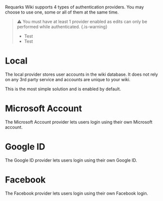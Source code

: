 <!-- TITLE: Authentication -->
<!-- SUBTITLE: How to setup authentication on your wiki. -->

Requarks Wiki supports 4 types of authentication providers. You may choose to use one, some or all of them at the same time.

> :warning: You must have at least 1 provider enabled as edits can only be performed while authenticated.
{.is-warning}
> - Test
> - Test
# Local
The local provider stores user accounts in the wiki database. It does not rely on any 3rd party service and accounts are unique to your wiki.

This is the most simple solution and is enabled by default.
# Microsoft Account
The Microsoft Account provider lets users login using their own Microsoft account.
# Google ID
The Google ID provider lets users login using their own Google ID.
# Facebook
The Facebook provider lets users login using their own Facebook login.